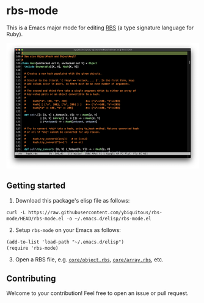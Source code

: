 # rbs-mode

This is a Emacs major mode for editing [RBS](https://github.com/ruby/rbs) (a type signature language for Ruby).

![Screenshot](screenshot.png)

## Getting started

1. Download this package's elisp file as follows:

```shell
curl -L https://raw.githubusercontent.com/ybiquitous/rbs-mode/HEAD/rbs-mode.el -o ~/.emacs.d/elisp/rbs-mode.el
```

2. Setup `rbs-mode` on your Emacs as follows:

```elisp
(add-to-list 'load-path "~/.emacs.d/elisp")
(require 'rbs-mode)
```

3. Open a RBS file, e.g. [`core/object.rbs`](https://github.com/ruby/rbs/blob/42c4f166589e6ec60ea82824118ce2b6e9235fe8/core/object.rbs), [`core/array.rbs`](https://github.com/ruby/rbs/blob/42c4f166589e6ec60ea82824118ce2b6e9235fe8/core/array.rbs), etc.

## Contributing

Welcome to your contribution! Feel free to open an issue or pull request.

